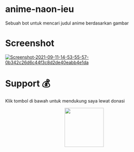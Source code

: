 # anime-naon-ieu
Sebuah bot untuk mencari judul anime berdasarkan gambar

# Screenshot
<a href='https://postimg.cc/xkLBVhq1' target='_blank'><img src='https://i.postimg.cc/xkLBVhq1/Screenshot-2021-09-11-14-53-55-57-0b342c26d6c44f3c8d2de40eabb4e1da.jpg' border='0' alt='Screenshot-2021-09-11-14-53-55-57-0b342c26d6c44f3c8d2de40eabb4e1da'/></a>

# Support 💰
Klik tombol di bawah untuk mendukung saya lewat donasi

<p align="center">
  <a href="https://donate.tfkhdyt.my.id/">
    <img src="https://i.postimg.cc/jjRDbZQx/1621036430601.png" width="125px">
  </a>
</p>
